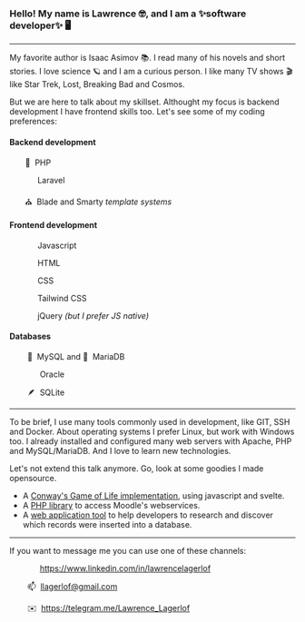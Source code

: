 ### Hello! My name is Lawrence :nerd_face:, and I am a ✨software developer✨  :desktop_computer:

---

My favorite author is Isaac Asimov :books:. I read many of his novels and short stories. I love science :ringed_planet: and I am a curious person. I like many TV shows :clapper: like Star Trek, Lost, Breaking Bad and Cosmos.

But we are here to talk about my skillset. Althought my focus is backend development I have frontend skills too. Let's see some of my coding preferences:

#### Backend development

&nbsp;&nbsp;&nbsp;&nbsp;&nbsp;&nbsp; :elephant: &nbsp;PHP

&nbsp;&nbsp;&nbsp;&nbsp;&nbsp;&nbsp; <img src="https://user-images.githubusercontent.com/193798/159024383-4200e4b4-9f2e-47eb-8363-4a3cdc81905b.svg" width="14">&nbsp; Laravel

&nbsp;&nbsp;&nbsp;&nbsp;&nbsp;&nbsp; :church: &nbsp;Blade and Smarty _template systems_

#### Frontend development

&nbsp;&nbsp;&nbsp;&nbsp;&nbsp;&nbsp; <img src="https://user-images.githubusercontent.com/193798/159032363-605cceb2-4b08-4822-9937-8ad7e11552d8.svg" width="14">&nbsp; Javascript

&nbsp;&nbsp;&nbsp;&nbsp;&nbsp;&nbsp; <img src="https://user-images.githubusercontent.com/193798/159032800-eca8f91f-300d-450d-bcf7-89aeaa007fab.svg" width="14">&nbsp; HTML

&nbsp;&nbsp;&nbsp;&nbsp;&nbsp;&nbsp; <img src="https://user-images.githubusercontent.com/193798/159033386-b6fa81cd-3f89-4e5f-8728-2c8dbc80adf3.svg" width="14">&nbsp; CSS

&nbsp;&nbsp;&nbsp;&nbsp;&nbsp;&nbsp; <img src="https://user-images.githubusercontent.com/193798/159033940-30f76c86-67c5-48f7-8a96-fb652d639621.svg" width="14">&nbsp; Tailwind CSS

&nbsp;&nbsp;&nbsp;&nbsp;&nbsp;&nbsp; <img src="https://user-images.githubusercontent.com/193798/159034118-c5511ebc-1521-4bc2-a56a-1b6c72c54aab.svg" width="14">&nbsp; jQuery _(but I prefer JS native)_

#### Databases

&nbsp;&nbsp;&nbsp;&nbsp;&nbsp;&nbsp;&nbsp; :dolphin: &nbsp;MySQL and :seal: &nbsp;MariaDB

&nbsp;&nbsp;&nbsp;&nbsp;&nbsp;&nbsp;&nbsp; <img src="https://user-images.githubusercontent.com/193798/159035130-becb531b-ef72-4c38-aa1e-051f99fe8fbc.svg" width="14">&nbsp; Oracle

&nbsp;&nbsp;&nbsp;&nbsp;&nbsp;&nbsp;&nbsp; :feather: &nbsp;SQLite

---

To be brief, I use many tools commonly used in development, like GIT, SSH and Docker. About operating systems I prefer Linux, but work with Windows too. I already installed and configured many web servers with Apache, PHP and MySQL/MariaDB. And I love to learn new technologies.

Let's not extend this talk anymore. Go, look at some goodies I made opensource.

- A [Conway's Game of Life implementation](https://github.com/llagerlof/game-of-life-dom), using javascript and svelte.
- A [PHP library](https://github.com/llagerlof/MoodleRest) to access Moodle's webservices.
- A [web application tool](https://github.com/llagerlof/freezer) to help developers to research and discover which records were inserted into a database.

---

If you want to message me you can use one of these channels:

&nbsp;&nbsp;&nbsp;&nbsp;&nbsp;&nbsp;&nbsp; <img src="https://user-images.githubusercontent.com/193798/159041304-ab4c7def-7ec1-4737-a8d4-70084da6d241.svg" width="14">&nbsp; https://www.linkedin.com/in/lawrencelagerlof

&nbsp;&nbsp;&nbsp;&nbsp;&nbsp;&nbsp;&nbsp; :mailbox: &nbsp;llagerlof@gmail.com

&nbsp;&nbsp;&nbsp;&nbsp;&nbsp;&nbsp;&nbsp; :envelope:&nbsp; https://telegram.me/Lawrence_Lagerlof 

<!--
**llagerlof/llagerlof** is a ✨ _special_ ✨ repository because its `README.md` (this file) appears on your GitHub profile.

Here are some ideas to get you started:

- 🔭 I’m currently working on ...
- 🌱 I’m currently learning ...
- 👯 I’m looking to collaborate on ...
- 🤔 I’m looking for help with ...
- 💬 Ask me about ...
- 📫 How to reach me: ...
- 😄 Pronouns: ...
- ⚡ Fun fact: ...
-->
